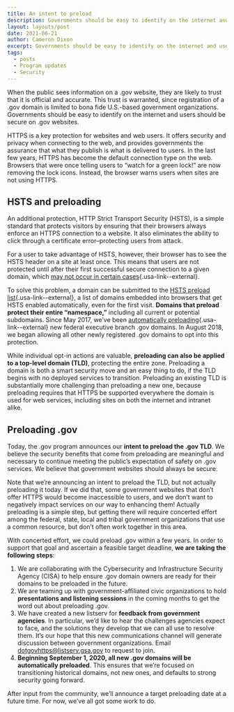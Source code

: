 ```yaml
---
title: An intent to preload
description: Governments should be easy to identify on the internet and users should be secure on .gov websites.
layout: layouts/post
date: 2021-06-21
author: Cameron Dixon
excerpt: Governments should be easy to identify on the internet and users should be secure on .gov websites. Today, the .gov program announces our intent to preload the .gov top-level domain.
tags:
  - posts
  - Program updates
  - Security
---
```


When the public sees information on a .gov website, they are likely to trust that it is official and accurate. This trust is warranted, since registration of a .gov domain is limited to bona fide U.S.-based government organizations. Governments should be easy to identify on the internet and users should be secure on .gov websites.

HTTPS is a key protection for websites and web users. It offers security and privacy when connecting to the web, and provides governments the assurance that what they publish is what is delivered to users. In the last few years, HTTPS has become the default connection type on the web. Browsers that were once telling users to “watch for a green lock!” are now removing the lock icons. Instead, the browser warns users when sites are not using HTTPS.

<!--
Commenting out this image for the time being.
{% image "_img/securedotgov.png" "Governments should never be not secure" %}

Governments should never be "not secure"
-->

## HSTS and preloading

An additional protection, HTTP Strict Transport Security (HSTS), is a simple standard that protects visitors by ensuring that their browsers always enforce an HTTPS connection to a website. It also eliminates the ability to click through a certificate error–protecting users from attack.

For a user to take advantage of HSTS, however, their browser has to see the HSTS header on a site at least once. This means that users are not protected until after their first successful secure connection to a given domain, which [may not occur in certain cases](https://https.cio.gov/hsts/#hsts-preloading){.usa-link--external}.

To solve this problem, a domain can be submitted to the [HSTS preload list](https://hstspreload.org/){.usa-link--external}, a list of domains embedded into browsers that get HSTS enabled automatically, even for the first visit. **Domains that preload protect their entire “namespace,”** including all current or potential subdomains. Since May 2017, we’ve been [automatically preloading](https://www.cio.gov/2017/01/19/automatic-https.html){.usa-link--external} new federal executive branch .gov domains. In August 2018, we began allowing all other newly registered .gov domains to opt into this protection.

While individual opt-in actions are valuable, **preloading can also be applied to a top-level domain (TLD)**, protecting the entire zone. Preloading a domain is both a smart security move and an easy thing to do, if the TLD begins with no deployed services to transition. Preloading an existing TLD is substantially more challenging than preloading a new one, because preloading requires that HTTPS be supported everywhere the domain is used for web services, including sites on both the internet and intranet alike.

## Preloading .gov

Today, the .gov program announces our **intent to preload the .gov TLD**. We believe the security benefits that come from preloading are meaningful and necessary to continue meeting the public’s expectation of safety on .gov services. We believe that government websites should always be secure.

Note that we’re announcing an intent to preload the TLD, but not actually preloading it today. If we did that, some government websites that don’t offer HTTPS would become inaccessible to users, and we don’t want to negatively impact services on our way to enhancing them! Actually preloading is a simple step, but getting there will require concerted effort among the federal, state, local and tribal government organizations that use a common resource, but don’t often work together in this area.

With concerted effort, we could preload .gov within a few years. In order to support that goal and ascertain a feasible target deadline, **we are taking the following steps**:

1. We are collaborating with the Cybersecurity and Infrastructure Security Agency (CISA) to help ensure .gov domain owners are ready for their domains to be preloaded in the future.
2. We are teaming up with government-affiliated civic organizations to hold **presentations and listening sessions** in the coming months to get the word out about preloading .gov.
3. We have created a new listserv for **feedback from government agencies**. In particular, we’d like to hear the challenges agencies expect to face, and the solutions they develop that we can all use to resolve them. It’s our hope that this new communications channel will generate discussion between government organizations. Email dotgovhttps@listserv.gsa.gov to request to join.
4. **Beginning September 1, 2020, all new .gov domains will be automatically preloaded**. This ensures that we’re focused on transitioning historical domains, not new ones, and defaults to strong security going forward.

After input from the community, we’ll announce a target preloading date at a future time. For now, we’ve all got some work to do.



